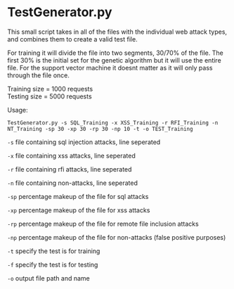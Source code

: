 # TestGenerator.py

This small script takes in all of the files with the individual web attack types, and combines them to create a valid test file.  
  
For training it will divide the file into two segments, 30/70% of the file.  The first 30% is the initial set for the genetic algorithm but it will use the entire file.  For the support vector machine it doesnt matter as it will only pass through the file once.  

Training size = 1000 requests  
Testing size = 5000 requests  

Usage:  
  
``
TestGenerator.py -s SQL_Training -x XSS_Training -r RFI_Training -n NT_Training -sp 30 -xp 30 -rp 30 -np 10 -t -o TEST_Training
``

``-s``  file containing sql injection attacks, line seperated

``-x``  file containing xss attacks, line seperated 

``-r``  file containing rfi attacks, line seperated

``-n``   file containing non-attacks, line seperated 

``-sp``  percentage makeup of the file for sql attacks

``-xp`` percentage makeup of the file for xss attacks

``-rp``  percentage makeup of the file for remote file inclusion attacks

``-np``  percentage makeup of the file for non-attacks (false positive purposes)

``-t`` specify the test is for training

``-f`` specify the test is for testing

``-o`` output file path and name
